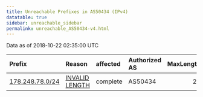 ```yaml
---
title: Unreachable Prefixes in AS50434 (IPv4)
datatable: true
sidebar: unreachable_sidebar
permalink: unreachable_AS50434-v4.html
---
```


Data as of 2018-10-22 02:35:00 UTC


<div class="datatable-begin"></div>

| Prefix                                                   | Reason                                                                                                    | affected   | Authorized AS   |   MaxLength | Anchor                                         |   unreachable /24s |
|:---------------------------------------------------------|:----------------------------------------------------------------------------------------------------------|:-----------|:----------------|------------:|:-----------------------------------------------|-------------------:|
| [178.248.78.0/24](https://stat.ripe.net/178.248.78.0/24) | [INVALID LENGTH](https://rpki-validator.ripe.net/announcement-preview?asn=AS50434&prefix=178.248.78.0/24) | complete   | AS50434         |          21 | [RIPE](unreachable_RIPE_NCC_RPKI_Root-v4.html) |                  1 |

<div class="datatable-end"></div>